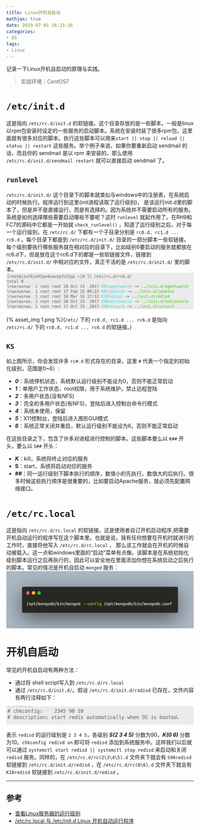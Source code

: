 ```yaml
---
title: Linux开机自启动
mathjax: true
date: 2019-07-01 16:23:16
categories:
- OS
tags:
- Linux
---
```


记录一下Linux开机自启动的原理与实践。

<!--more-->

> 实验环境：CentOS7

# `/etc/init.d`

这是指向 `/etc/rc.d/init.d` 的软链接。这个目录存放的是一些脚本，一般是linux以rpm包安装时设定的一些服务的启动脚本。系统在安装时装了很多rpm包，这里面就有很多对应的脚本。执行这些脚本可以用来`start || stop || reload || status || restart` 这些服务。举个例子来说，如果你要重新启动 sendmail 的话，而且你的 sendmail 是以 rpm 来安装的，那么使用 `/etc/rc.d/init.d/sendmail restart` 就可以直接启动 sendmail 了。

## `runlevel`

`/etc/rc.d/init.d/` 这个目录下的脚本就类似与windows中的注册表，在系统启动的时候执行。程序运行到这里(init进程读取了运行级别)， 是该运行init.d里的脚本了，但是并不是直接运行，而是有选择的。因为系统并不需要启动所有的服务。系统是如何选择哪些需要启动哪些不要呢？这时 `runlevel` 就起作用了。在RH9和FC7的源码中它都是一开始就 `check_runlevel()` ，知道了运行级别之后，对于每一个运行级别，在 `/etc/rc.d/` 下都有一个子目录分别是 `rc0.d, rc1.d ... rc6.d` 。每个目录下都是到 `/etc/rc.d/init.d/` 目录的一部分脚本一些软链接。每个级别要执行哪些服务就在相对应的目录下，比如级别6要启动的服务就都放在rc6.d下，但是放在这个rc6.d下的都是一些软链接文件，链接到 `/etc/rc.d/init.d/` 中相对应的文件，真正干活的是 `/etc/rc.d/init.d/` 里的脚本。
![1](./Linux开机自启动/1.png)

{% asset_img 1.png %}(`/etc/` 下的 `rc0.d, rc1.d ... rc6.d` 是指向 `/etc/rc.d/` 下的 `rc0.d, rc1.d ... rc6.d` 的软链接。)

## `KS`

如上图所示，你会发现许多 `rc#.d` 形式存在的目录，这里 `#` 代表一个指定的初始化级别，范围是0~6）:

- ***0***：系统停机状态，系统默认运行级别不能设为0，否则不能正常启动
- ***1***：单用户工作状态，root权限，用于系统维护，禁止远程登陆
- ***2***：多用户状态(没有NFS)
- ***3***：完全的多用户状态(有NFS)，登陆后进入控制台命令行模式
- ***4***：系统未使用，保留
- ***5***：X11控制台，登陆后进入图形GUI模式
- ***6***：系统正常关闭并重启，默认运行级别不能设为6，否则不能正常启动

在这些目录之下，包含了许多对进程进行控制的脚本。这些脚本要么以 `K##` 开头，要么以 `S##` 开头：

- ***K***：kill，系统将终止对应的服务
- **S**：start，系统将启动对应的服务
- **##**：同一运行级别下脚本执行的顺序，数值小的先执行，数值大的后执行。很多时候这些执行顺序是很重要的，比如要启动Apache服务，就必须先配置网络接口。

# `/etc/rc.local`

这是指向 `/etc/rc.d/rc.local` 的软链接。这是使用者自订开机启动程序,把需要开机自动运行的程序写在这个脚本里。也就是说，我有任何想要在开机时就进行的工作时，直接将他写入 `/etc/rc.d/rc.local` ， 那么该工作就会在开机的时候自动被载入。这一点和windows里面的“启动”菜单有点像。该脚本是在系统初始化级别脚本运行之后再执行的，因此可以安全地在里面添加你想在系统启动之后执行的脚本。常见的情况是开机自启动 `mongod` 服务：
![2](./Linux开机自启动/2.png)

# 开机自启动

常见的开机自启动有两种方法：
- 通过将 shell script写入到 `/etc/rc.d/rc.local`
- 通过 `/etc/rc.d/init.d/`。假设 `/etc/rc.d/init.d/radisd` 已存在，文件内容有两行注释如下：

![3](./Linux开机自启动/3.png)

表示 `redisd` 的运行级别是 `2 3 4 5`，各级别 ***S(2 3 4 5)*** 分数为90，***K(0 6)*** 分数为10。`chkconfig redisd on` 即可将 `redisd` 添加到系统服务中。这样我们以后就可以通过 `systemctl start redisd || systemctl stop redisd` 来启动和关闭 `redisd` 服务。同样的，在 `/etc/rc.d/rc(2\3\4\5).d` 文件夹下就会有 `S90redisd` 软链接到 `/etc/rc.d/init.d/redisd` ，在 `/etc/rc.d/rc(0\6).d` 文件夹下就会有 `K10redisd` 软链接到 `/etc/rc.d/init.d/redisd` 。
___

## 参考

- [查看Linux服务器的运行级别](https://blog.csdn.net/songpeiying/article/details/79933181)
- [/etc/rc.local 与 /etc/init.d Linux 开机自动运行程序](https://www.cnblogs.com/fatt/p/4790561.html)
